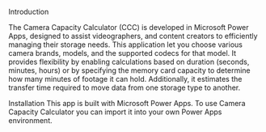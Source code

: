 Introduction

The Camera Capacity Calculator (CCC) is developed in Microsoft Power Apps, designed to assist videographers, and content creators to efficiently managing their storage needs. This application let you choose various camera brands, models, and the supported codecs for that model. It provides flexibility by enabling calculations based on duration (seconds, minutes, hours) or by specifying the memory card capacity to determine how many minutes of footage it can hold. Additionally, it estimates the transfer time required to move data from one storage type to another.

Installation
This app is built with Microsoft Power Apps. To use Camera Capacity Calculator you can import it into your own Power Apps environment.
